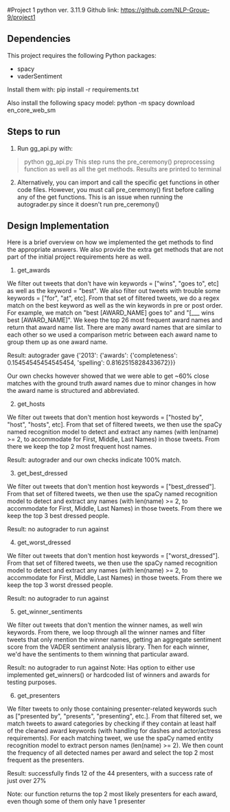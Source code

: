 #Project 1
python ver. 3.11.9
Github link: https://github.com/NLP-Group-9/project1

## Dependencies
This project requires the following Python packages:

- spacy
- vaderSentiment

Install them with:
pip install -r requirements.txt

Also install the following spacy model:
python -m spacy download en_core_web_sm

## Steps to run
1) Run gg_api.py with:
>python gg_api.py
This step runs the pre_ceremony() preprocessing function as well as all the get methods. Results are printed to terminal

2) Alternatively, you can import and call the specific get functions in other code files. However, you must call pre_ceremony() first before calling any of the get functions. This is an issue when running the autograder.py since it doesn't run pre_ceremony()


## Design Implementation
Here is a brief overview on how we implemented the get methods to find the appropriate answers. We also provide the extra get methods that are not part of the initial project requirements here as well.

1) get_awards

We filter out tweets that don't have win keywords = ["wins", "goes to", etc] as well as the keyword = "best". We also filter out tweets with trouble some keywords = ["for", "at", etc]. From that set of filtered tweets, we do a regex match on the best keyword as well as the win keywords in pre or post order. For example, we match on "best [AWARD_NAME] goes to" and "[___ wins best [AWARD_NAME]". We keep the top 26 most frequent award names and return that award name list. There are many award names that are similar to each other so we used a comparison metric between each award name to group them up as one award name.

Result: autograder gave {'2013': {'awards': {'completeness': 0.15454545454545454,
                     'spelling': 0.8162515828433672}}}

Our own checks however showed that we were able to get ~60% close matches with the ground truth award names due to minor changes in how the award name is structured and abbreviated.

2) get_hosts

We filter out tweets that don't mention host keywords = ["hosted by", "host", "hosts", etc]. From that set of filtered tweets, we then use the spaCy named recognition model to detect and extract any names (with len(name) >= 2, to accommodate for First, Middle, Last Names) in those tweets. From there we keep the top 2 most frequent host names.

Result: autograder and our own checks indicate 100% match.

3) get_best_dressed

We filter out tweets that don't mention host keywords = ["best_dressed"]. From that set of filtered tweets, we then use the spaCy named recognition model to detect and extract any names (with len(name) >= 2, to accommodate for First, Middle, Last Names) in those tweets. From there we keep the top 3 best dressed people.

Result: no autograder to run against

4) get_worst_dressed

We filter out tweets that don't mention host keywords = ["worst_dressed"]. From that set of filtered tweets, we then use the spaCy named recognition model to detect and extract any names (with len(name) >= 2, to accommodate for First, Middle, Last Names) in those tweets. From there we keep the top 3 worst dressed people.

Result: no autograder to run against

5) get_winner_sentiments

We filter out tweets that don't mention the winner names, as well win keywords. From there, we loop through all the winner names and filter tweets that only mention the winner names, getting an aggregate sentiment score from the VADER sentiment analysis library. Then for each winner, we'd have the sentiments to them winning that particular award.

Result: no autograder to run against
Note: Has option to either use implemented get_winners() or hardcoded list of winners and awards for testing purposes.

6) get_presenters

We filter tweets to only those containing presenter-related keywords such as ["presented by", "presents", "presenting", etc.]. From that filtered set, we match tweets to award categories by checking if they contain at least half of the cleaned award keywords (with handling for dashes and actor/actress requirements). For each matching tweet, we use the spaCy named entity recognition model to extract person names (len(name) >= 2). We then count the frequency of all detected names per award and select the top 2 most frequent as the presenters.

Result: successfully finds 12 of the 44 presenters, with a success rate of just over 27%

Note: our function returns the top 2 most likely presenters for each award, even though some of them only have 1 presenter



